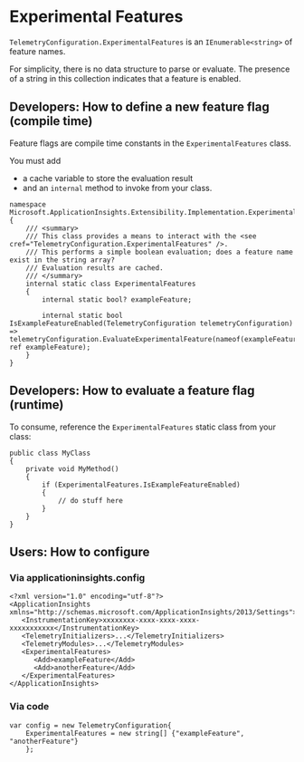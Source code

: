 ﻿# Experimental Features

`TelemetryConfiguration.ExperimentalFeatures` is an `IEnumerable<string>` of feature names.

For simplicity, there is no data structure to parse or evaluate.
The presence of a string in this collection indicates that a feature is enabled.

## Developers: How to define a new feature flag (compile time)

Feature flags are compile time constants in the `ExperimentalFeatures` class.

You must add 
- a cache variable to store the evaluation result
- and an `internal` method to invoke from your class.

```
namespace Microsoft.ApplicationInsights.Extensibility.Implementation.Experimental
{
    /// <summary>
    /// This class provides a means to interact with the <see cref="TelemetryConfiguration.ExperimentalFeatures" />.
    /// This performs a simple boolean evaluation; does a feature name exist in the string array?
    /// Evaluation results are cached.
    /// </summary>
    internal static class ExperimentalFeatures
    {
        internal static bool? exampleFeature;

        internal static bool IsExampleFeatureEnabled(TelemetryConfiguration telemetryConfiguration) => telemetryConfiguration.EvaluateExperimentalFeature(nameof(exampleFeature), ref exampleFeature);
    }
}
```



## Developers: How to evaluate a feature flag (runtime)

To consume, reference the `ExperimentalFeatures` static class from your class:

```
public class MyClass
{
	private void MyMethod()
	{
		if (ExperimentalFeatures.IsExampleFeatureEnabled)
		{
			// do stuff here
		}
	}
}
```


## Users: How to configure

### Via applicationinsights.config

```
<?xml version="1.0" encoding="utf-8"?>
<ApplicationInsights xmlns="http://schemas.microsoft.com/ApplicationInsights/2013/Settings">
   <InstrumentationKey>xxxxxxxx-xxxx-xxxx-xxxx-xxxxxxxxxxx</InstrumentationKey>
   <TelemetryInitializers>...</TelemetryInitializers>
   <TelemetryModules>...</TelemetryModules>
   <ExperimentalFeatures>
      <Add>exampleFeature</Add>
      <Add>anotherFeature</Add>
   </ExperimentalFeatures>
</ApplicationInsights>
```


### Via code

```
var config = new TelemetryConfiguration{
	ExperimentalFeatures = new string[] {"exampleFeature", "anotherFeature"}
	};
```
